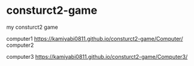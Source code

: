 # consturct2-game
 my consturct2 game


computer1
https://kamiyabi0811.github.io/consturct2-game/Computer/
computer2

computer3
https://kamiyabi0811.github.io/consturct2-game/Computer3/
